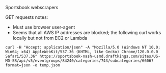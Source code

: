Sportsbook webscrapers

GET requests notes:
- Must use browser user-agent
- Seems that all AWS IP addresses are blocked; the following curl works locally but not from EC2 or Lambda

```curl -H "Accept: application/json" -A "Mozilla/5.0 (Windows NT 10.0; Win64; x64) AppleWebKit/537.36 (KHTML, like Gecko) Chrome/120.0.0.0 Safari/537.36" https://sportsbook-nash-usmd.draftkings.com/sites/US-MD-SB/api/v5/eventgroups/84240/categories/743/subcategories/6606?format=json -o temp.json```